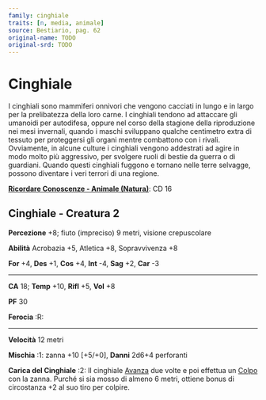 ```yaml
---
family: cinghiale
traits: [n, media, animale]
source: Bestiario, pag. 62
original-name: TODO
original-srd: TODO
---
```


# Cinghiale

I cinghiali sono mammiferi onnivori che vengono cacciati in lungo e in largo per
la prelibatezza della loro carne. I cinghiali tendono ad attaccare gli umanoidi
per autodifesa, oppure nel corso della stagione della riproduzione nei mesi
invernali, quando i maschi sviluppano qualche centimetro extra di tessuto per
proteggersi gli organi mentre combattono con i rivali. Ovviamente, in alcune
culture i cinghiali vengono addestrati ad agire in modo molto più aggressivo,
per svolgere ruoli di bestie da guerra o di guardiani. Quando questi cinghiali
fuggono e tornano nelle terre selvagge, possono diventare i veri terrori di una
regione.

**[Ricordare Conoscenze - Animale (Natura)](/azioni/abilita/ricordare-conoscenze)**:
CD 16

## Cinghiale - Creatura 2

**Percezione** +8; fiuto (impreciso) 9 metri, visione crepuscolare

**Abilità** Acrobazia +5, Atletica +8, Sopravvivenza +8

**For** +4, **Des** +1, **Cos** +4, **Int** -4, **Sag** +2, **Car** -3

---

**CA** 18; **Temp** +10, **Rifl** +5, **Vol** +8

**PF** 30

**Ferocia** :R:

---

**Velocità** 12 metri

**Mischia** :1: zanna +10 \[+5/+0], **Danni** 2d6+4 perforanti

**Carica del Cinghiale** :2: Il cinghiale [Avanza](/azioni/avanzare) due volte e
poi effettua un [Colpo](/azioni/colpire) con la zanna. Purché si sia mosso di
almeno 6 metri, ottiene bonus di circostanza +2 al suo tiro per colpire.
